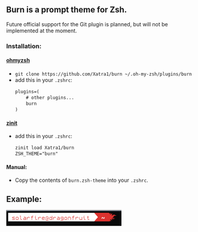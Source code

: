 ## Burn is a prompt theme for Zsh.  
Future official support for the Git plugin is planned, but will not be implemented at the moment.  

### Installation:

#### [ohmyzsh](https://github.com/ohmyzsh/ohmyzsh)
- `git clone https://github.com/Xatra1/burn ~/.oh-my-zsh/plugins/burn`
- add this in your `.zshrc`:
    ```
    plugins=(
        # other plugins...
        burn
    )
    ```
#### [zinit](https://github.com/zdharma-continuum/zinit)
- add this in your `.zshrc`:
    ```
    zinit load Xatra1/burn
    ZSH_THEME="burn"
    ```
#### Manual:
- Copy the contents of ``burn.zsh-theme`` into your ``.zshrc``.
  
## Example:  
![screenshot showing the theme](screenshot.png)
